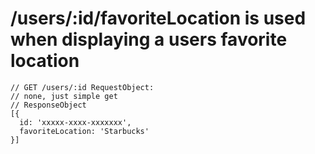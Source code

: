 # /users/:id/favoriteLocation is used when displaying a users favorite location

```
// GET /users/:id RequestObject:
// none, just simple get
// ResponseObject
[{
  id: 'xxxxx-xxxx-xxxxxxx',
  favoriteLocation: 'Starbucks'
}]
```
